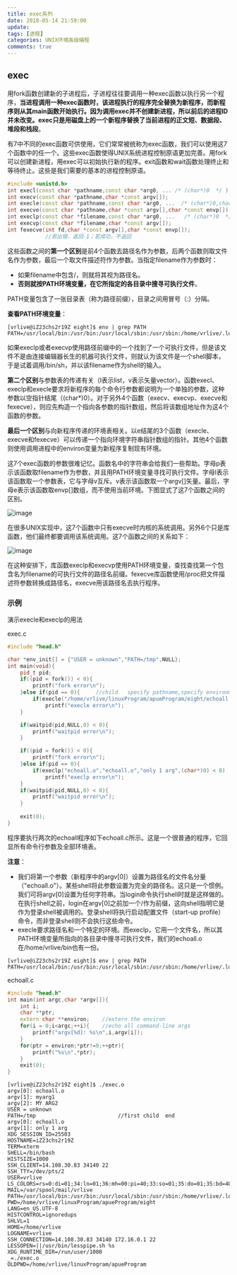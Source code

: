 ```yaml
---
title: exec系列
date: 2018-05-14 21:59:00
update: 
tags: [进程]
categories: UNIX环境高级编程
comments: true
---
```


## exec

用fork函数创建新的子进程后，子进程往往要调用一种exec函数以执行另一个程序，**当进程调用一种exec函数时，该进程执行的程序完全替换为新程序，而新程序则从其main函数开始执行。因为调用exec并不创建新进程，所以前后的进程ID并未改变。exec只是用磁盘上的一个新程序替换了当前进程的正文短、数据段、堆段和栈段**。

<!--more-->

有7中不同的exec函数可供使用，它们常常被统称为exec函数，我们可以使用这7个函数中的任一个。这些exec函数使得UNIX系统进程控制原语更加完善。用fork可以创建新进程，用exec可以初始执行新的程序。exit函数和wait函数处理终止和等待终止。这些是我们需要的基本的进程控制原语。

```C++
#include <unistd.h>
int execl(const char *pathname,const char *arg0, ... /* (char*)0  */ );
int execv(const char *pathname,char *const argv[]);
int execle(const char *pathname,const char *arg0, ...  /* (char*)0,char *const envp[] */);
int execve(const char *pathname,char *const argv[],char *const envp[]);
int execlp(const char *filename,const char *arg0, ...   /* (char*)0  */);
int execvp(const char *filename,char *const argv[]);
int fexecve(int fd,char *const argv[],char *const envp[]);
            //若出错，返回-1；若成功，不返回
```

这些函数之间的**第一个区别**是前4个函数去路径名作为参数，后两个函数则取文件名作为参数，最后一个取文件描述符作为参数。当指定filename作为参数时：

- 如果filename中包含/，则就将其视为路径名。
- **否则就按PATH环境变量，在它所指定的各目录中搜寻可执行文件**。

PATH变量包含了一张目录表（称为路径前缀），目录之间用冒号（:）分隔。

**查看PATH环境变量**：

```
[vrlive@iZ23chs2r19Z eight]$ env | grep PATH
PATH=/usr/local/bin:/usr/bin:/usr/local/sbin:/usr/sbin:/home/vrlive/.local/bin:/home/vrlive/bin
```

如果execlp或者execvp使用路径前缀中的一个找到了一个可执行文件，但是该文件不是由连接编辑器长生的机器可执行文件，则就认为该文件是一个shell脚本，于是试着调用/bin/sh，并以该filename作为shell的输入。

**第二个区别**与参数表的传递有关（l表示list，v表示矢量vector）。函数execl、execlp和execle要求将新程序的每个命令行参数都说明为一个单独的参数，这种参数以空指针结尾（(char*)0）。对于另外4个函数（execv、execvp、execve和fexecve），则应先构造一个指向各参数的指针数组，然后将该数组地址作为这4个函数的参数。

**最后一个区别**与向新程序传递的环境表相关。以e结尾的3个函数（execle、execve和fexecve）可以传递一个指向环境字符串指针数组的指针。其他4个函数则使用调用进程中的environ变量为新程序复制现有环境。

这7个exec函数的参数很难记忆。函数名中的字符串会给我们一些帮助。字母p表示该函数取filename作为参数，并且用PATH环境变量寻找可执行文件。字母l表示该函数取一个参数表，它与字母v互斥。v表示该函数取一个argv[]矢量。最后，字母e表示该函数取envp[]数组，而不使用当前环境。下图显式了这7个函数之间的区别。

![image](http://ou6yob3zd.bkt.clouddn.com/7%E4%B8%AAexec%E5%87%BD%E6%95%B0%E4%B9%8B%E9%97%B4%E7%9A%84%E5%8C%BA%E5%88%AB.png)

在很多UNIX实现中，这7个函数中只有execve时内核的系统调用。另外6个只是库函数，他们最终都要调用该系统调用。这7个函数之间的关系如下：

![image](http://ou6yob3zd.bkt.clouddn.com/7%E4%B8%AAexec%E5%87%BD%E6%95%B0%E4%B9%8B%E9%97%B4%E7%9A%84%E5%85%B3%E7%B3%BB.png)

在这种安排下，库函数execlp和execvp使用PATH环境变量，查找查找第一个包含名为filename的可执行文件的路径名前缀。fexecve库函数使用/proc把文件描述符参数转换成路径名，execve用该路径名去执行程序。

### 示例

演示execle和execlp的用法

exec.c

```C++
#include "head.h"

char *env_init[] = {"USER = unknown","PATH=/tmp",NULL};
int main(void){
	pid_t pid;
	if((pid = fork()) < 0){
		printf("fork error\n");
	}else if(pid == 0){     //child   specify pathname,specify environment
		if(execle("/home/vrlive/linuxProgram/apueProgram/eight/echoall.o","echoall.o","myarg1","MY ARG2",(char*)0,env_init) < 0) 
			printf("execle error\n");
	}

	if(waitpid(pid,NULL,0) < 0){
		printf("waitpid error\n");
	}

	if((pid = fork()) < 0){
		printf("fork error\n");
	}else if(pid == 0){
		if(execlp("echoall.o","echoall.o","only 1 arg",(char*)0) < 0)
			printf("execlp error\n");
	}
	if(waitpid(pid,NULL,0) < 0){
		printf("waitpid error\n");
	}
	
	exit(0);
}
```

程序要执行两次的echoall程序如下echoall.c所示。这是一个很普通的程序，它回显所有命令行参数及全部环境表。

**注意**：

- 我们将第一个参数（新程序中的argv[0]）设置为路径名的文件名分量（"echoall.o"）。某些shell将此参数设置为完全的路径名。这只是一个惯例。我们可将argv[0]设置为任何字符串。当login命令执行shell时就是这样做的。在执行shell之前，login在argv[0]之前加一个/作为前缀，这向shell指明它是作为登录shell被调用的。登录shell将执行启动配置文件（start-up profile）命令，而非登录shell则不会执行这些命令。
- execle要求路径名和一个特定的环境。而execlp，它用一个文件名，所以其PATH环境变量所指向的各目录中搜寻可执行文件，我们的echoall.o在/home/vrlive/bin也有一份。

```
[vrlive@iZ23chs2r19Z eight]$ env | grep PATH
PATH=/usr/local/bin:/usr/bin:/usr/local/sbin:/usr/sbin:/home/vrlive/.local/bin:/home/vrlive/bin
```

echoall.c

```C++
#include "head.h"
int main(int argc,char *argv[]){
	int i;
	char **ptr;
	extern char **environ;    //extern the environ
	for(i = 0;i<argc;++i){    //echo all command-line args
		printf("argv[%d]: %s\n",i,argv[i]);
	}
	for(ptr = environ;*ptr!=0;++ptr){
		printf("%s\n",*ptr);
	}
	exit(0);
}
```

```
[vrlive@iZ23chs2r19Z eight]$ ./exec.o 
argv[0]: echoall.o
argv[1]: myarg1
argv[2]: MY ARG2
USER = unknown
PATH=/tmp                          //first child  end
argv[0]: echoall.o              
argv[1]: only 1 arg
XDG_SESSION_ID=25503
HOSTNAME=iZ23chs2r19Z
TERM=xterm
SHELL=/bin/bash
HISTSIZE=1000
SSH_CLIENT=14.108.30.83 34140 22
SSH_TTY=/dev/pts/2
USER=vrlive
LS_COLORS=rs=0:di=01;34:ln=01;36:mh=00:pi=40;33:so=01;35:do=01;35:bd=40;33;01:cd=40;33;01:or=40;31;01:mi=01;05;37;41:su=37;41:sg=30;43:ca=30;41:tw=30;42:ow=34;42:st=37;44:ex=01;32:*.tar=01;31:*.tgz=01;31:*.arc=01;31:*.arj=01;31:*.taz=01;31:*.lha=01;31:*.lz4=01;31:*.lzh=01;31:*.lzma=01;31:*.tlz=01;31:*.txz=01;31:*.tzo=01;31:*.t7z=01;31:*.zip=01;31:*.z=01;31:*.Z=01;31:*.dz=01;31:*.gz=01;31:*.lrz=01;31:*.lz=01;31:*.lzo=01;31:*.xz=01;31:*.bz2=01;31:*.bz=01;31:*.tbz=01;31:*.tbz2=01;31:*.tz=01;31:*.deb=01;31:*.rpm=01;31:*.jar=01;31:*.war=01;31:*.ear=01;31:*.sar=01;31:*.rar=01;31:*.alz=01;31:*.ace=01;31:*.zoo=01;31:*.cpio=01;31:*.7z=01;31:*.rz=01;31:*.cab=01;31:*.jpg=01;35:*.jpeg=01;35:*.gif=01;35:*.bmp=01;35:*.pbm=01;35:*.pgm=01;35:*.ppm=01;35:*.tga=01;35:*.xbm=01;35:*.xpm=01;35:*.tif=01;35:*.tiff=01;35:*.png=01;35:*.svg=01;35:*.svgz=01;35:*.mng=01;35:*.pcx=01;35:*.mov=01;35:*.mpg=01;35:*.mpeg=01;35:*.m2v=01;35:*.mkv=01;35:*.webm=01;35:*.ogm=01;35:*.mp4=01;35:*.m4v=01;35:*.mp4v=01;35:*.vob=01;35:*.qt=01;35:*.nuv=01;35:*.wmv=01;35:*.asf=01;35:*.rm=01;35:*.rmvb=01;35:*.flc=01;35:*.avi=01;35:*.fli=01;35:*.flv=01;35:*.gl=01;35:*.dl=01;35:*.xcf=01;35:*.xwd=01;35:*.yuv=01;35:*.cgm=01;35:*.emf=01;35:*.axv=01;35:*.anx=01;35:*.ogv=01;35:*.ogx=01;35:*.aac=01;36:*.au=01;36:*.flac=01;36:*.mid=01;36:*.midi=01;36:*.mka=01;36:*.mp3=01;36:*.mpc=01;36:*.ogg=01;36:*.ra=01;36:*.wav=01;36:*.axa=01;36:*.oga=01;36:*.spx=01;36:*.xspf=01;36:
MAIL=/var/spool/mail/vrlive
PATH=/usr/local/bin:/usr/bin:/usr/local/sbin:/usr/sbin:/home/vrlive/.local/bin:/home/vrlive/bin
PWD=/home/vrlive/linuxProgram/apueProgram/eight
LANG=en_US.UTF-8
HISTCONTROL=ignoredups
SHLVL=1
HOME=/home/vrlive
LOGNAME=vrlive
SSH_CONNECTION=14.108.30.83 34140 172.16.0.1 22
LESSOPEN=||/usr/bin/lesspipe.sh %s
XDG_RUNTIME_DIR=/run/user/1000
_=./exec.o
OLDPWD=/home/vrlive/linuxProgram/apueProgram
```


